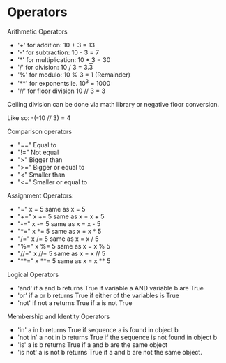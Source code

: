 # Operators
Arithmetic Operators
- '+'  for addition: 10 + 3 = 13
- '-'  for subtraction: 10 - 3 = 7
- '*'  for multiplication:  10 * 3 = 30
- '/'  for division: 10 / 3 = 3.<span style="text-decoration:overline">3</span>
- '%' for modulo: 10 % 3 = 1 (Remainder)
- '**' for exponents ie. 10<sup>3</sup> = 1000
- '//' for floor division 10 // 3 = 3

Ceiling division can be done via math library or negative floor conversion.

Like so: -(-10 // 3) = 4

Comparison operators
- "==" Equal to
- "!=" Not equal
- ">" Bigger than
- ">=" Bigger or equal to
- "<" Smaller than
- "<=" Smaller or equal to

Assignment Operators:
- "=" x = 5 same as x = 5
- "+=" x += 5 same as x = x + 5
- "-=" x -= 5 same as x = x - 5
- "*=" x *= 5 same as x = x * 5
- "/=" x /= 5 same as x = x / 5
- "%=" x %= 5 same as x = x % 5
- "//=" x //= 5 same as x = x // 5
- "**=" x **= 5 same as x = x ** 5

Logical Operators
- 'and' if a and b returns True if variable a AND variable b are True
- 'or' if a or b returns True if either of the variables is True
- 'not' if not a returns True if a is not True

Membership and Identity Operators
- 'in' a in b returns True if sequence a is found in object b
- 'not in' a not in b returns True if the sequence is not found in object b
- 'is' a is b returns True if a and b are the same object
- 'is not' a is not b returns True if a and b are not the same object.

